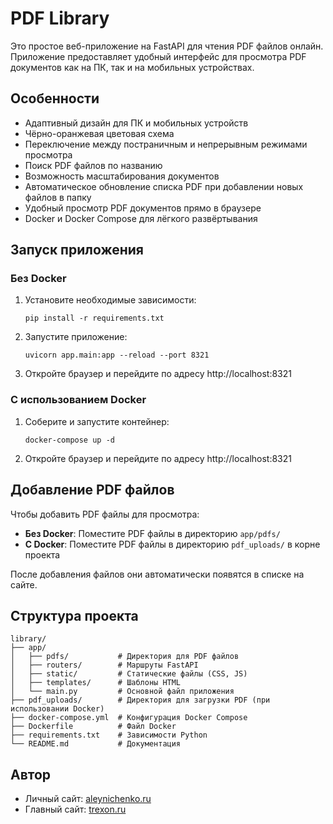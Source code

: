 # PDF Library

Это простое веб-приложение на FastAPI для чтения PDF файлов онлайн. Приложение предоставляет удобный интерфейс для просмотра PDF документов как на ПК, так и на мобильных устройствах.

## Особенности

- Адаптивный дизайн для ПК и мобильных устройств
- Чёрно-оранжевая цветовая схема
- Переключение между постраничным и непрерывным режимами просмотра
- Поиск PDF файлов по названию
- Возможность масштабирования документов
- Автоматическое обновление списка PDF при добавлении новых файлов в папку
- Удобный просмотр PDF документов прямо в браузере
- Docker и Docker Compose для лёгкого развёртывания

## Запуск приложения

### Без Docker

1. Установите необходимые зависимости:
   ```
   pip install -r requirements.txt
   ```

2. Запустите приложение:
   ```
   uvicorn app.main:app --reload --port 8321
   ```

3. Откройте браузер и перейдите по адресу http://localhost:8321

### С использованием Docker

1. Соберите и запустите контейнер:
   ```
   docker-compose up -d
   ```

2. Откройте браузер и перейдите по адресу http://localhost:8321

## Добавление PDF файлов

Чтобы добавить PDF файлы для просмотра:

- **Без Docker**: Поместите PDF файлы в директорию `app/pdfs/`
- **С Docker**: Поместите PDF файлы в директорию `pdf_uploads/` в корне проекта

После добавления файлов они автоматически появятся в списке на сайте.

## Структура проекта

```
library/
├── app/
│   ├── pdfs/           # Директория для PDF файлов
│   ├── routers/        # Маршруты FastAPI
│   ├── static/         # Статические файлы (CSS, JS)
│   ├── templates/      # Шаблоны HTML
│   └── main.py         # Основной файл приложения
├── pdf_uploads/        # Директория для загрузки PDF (при использовании Docker)
├── docker-compose.yml  # Конфигурация Docker Compose
├── Dockerfile          # Файл Docker
├── requirements.txt    # Зависимости Python
└── README.md           # Документация
```

## Автор

- Личный сайт: [aleynichenko.ru](https://aleynichenko.ru/)
- Главный сайт: [trexon.ru](http://trexon.ru/)
